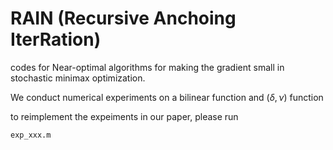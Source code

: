 # RAIN (Recursive Anchoing IterRation)

codes for Near-optimal algorithms for making the gradient small in stochastic minimax optimization.

We conduct numerical experiments on a bilinear function and $(\delta,\nu)$ function

to reimplement the expeiments in our paper, please run 
```
exp_xxx.m
```
